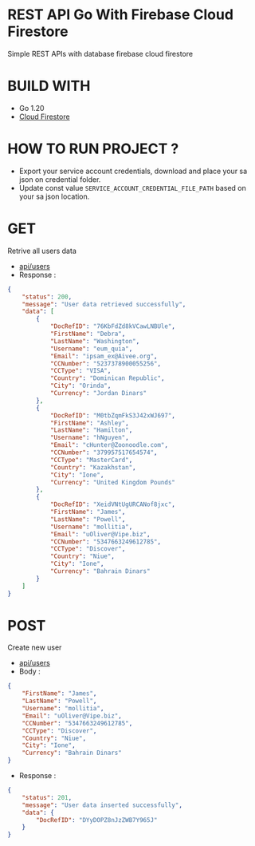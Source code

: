 # REST API Go With Firebase Cloud Firestore
Simple REST APIs with database firebase cloud firestore
# BUILD WITH
- Go 1.20
- [Cloud Firestore](https://firebase.google.com/docs/firestore/quickstart)

# HOW TO RUN PROJECT ?
- Export your service account credentials, download and place your sa json on credential folder.
- Update const value `SERVICE_ACCOUNT_CREDENTIAL_FILE_PATH` based on your sa json location.

# GET
Retrive all users data
- [api/users](localhost:8080/api/users)
- Response :

```json 
{
    "status": 200,
    "message": "User data retrieved successfully",
    "data": [
        {
            "DocRefID": "76KbFdZd8kVCawLNBUle",
            "FirstName": "Debra",
            "LastName": "Washington",
            "Username": "eum_quia",
            "Email": "ipsam_ex@Aivee.org",
            "CCNumber": "5237378900055256",
            "CCType": "VISA",
            "Country": "Dominican Republic",
            "City": "Orinda",
            "Currency": "Jordan Dinars"
        },
        {
            "DocRefID": "M0tbZqmFkS3J42xWJ697",
            "FirstName": "Ashley",
            "LastName": "Hamilton",
            "Username": "hNguyen",
            "Email": "cHunter@Zoonoodle.com",
            "CCNumber": "379957517654574",
            "CCType": "MasterCard",
            "Country": "Kazakhstan",
            "City": "Ione",
            "Currency": "United Kingdom Pounds"
        },
        {
            "DocRefID": "XeidVNtUgURCANof8jxc",
            "FirstName": "James",
            "LastName": "Powell",
            "Username": "mollitia",
            "Email": "uOliver@Vipe.biz",
            "CCNumber": "5347663249612785",
            "CCType": "Discover",
            "Country": "Niue",
            "City": "Ione",
            "Currency": "Bahrain Dinars"
        }
    ]
}
```

# POST
Create new user
- [api/users](localhost:8080/api/users)
- Body :

```json 
{
    "FirstName": "James",
    "LastName": "Powell",
    "Username": "mollitia",
    "Email": "uOliver@Vipe.biz",
    "CCNumber": "5347663249612785",
    "CCType": "Discover",
    "Country": "Niue",
    "City": "Ione",
    "Currency": "Bahrain Dinars"
}
```

- Response :

```json 
{
    "status": 201,
    "message": "User data inserted successfully",
    "data": {
        "DocRefID": "DYyDOPZ8nJzZWB7Y965J"
    }
}
```
